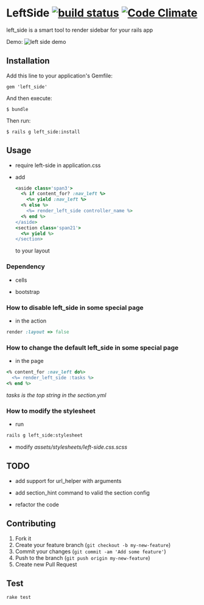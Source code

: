 LeftSide [![build status](https://secure.travis-ci.org/zlx/left_side.png)](https://travis-ci.org/zlx/left_side) [![Code Climate](https://codeclimate.com/badge.png)](https://codeclimate.com/github/zlx/left_side)
========


left_side is a smart tool to render sidebar for your rails app

Demo: ![left side demo](http://blog.zlxstar.me/images/left_side_demo.png)

## Installation

Add this line to your application's Gemfile:

    gem 'left_side'

And then execute:

    $ bundle

Then run:

    $ rails g left_side:install

## Usage

- require left-side in application.css

- add 
   ```ruby
   <aside class='span3'>
     <% if content_for? :nav_left %>
       <%= yield :nav_left %>
     <% else %>
       <%= render_left_side controller_name %>
     <% end %>
   </aside>
   <section class='span21'>
     <%= yield %>
   </section>
   ```
   to your layout

### Dependency

- cells

- bootstrap

### How to disable left_side in some special page

- in the action

```ruby
render :layout => false
```

### How to change the default left_side in some special page

- in the page

```ruby
<% content_for :nav_left do%>
  <%= render_left_side :tasks %>
<% end %>
```

*tasks is the top string in the section.yml*

### How to modify the stylesheet

+ run

```sh
rails g left_side:stylesheet
```

+ modify *assets/stylesheets/left-side.css.scss*

## TODO

- add support for url_helper with arguments

- add section_hint command to valid the section config

- refactor the code

## Contributing

1. Fork it
2. Create your feature branch (`git checkout -b my-new-feature`)
3. Commit your changes (`git commit -am 'Add some feature'`)
4. Push to the branch (`git push origin my-new-feature`)
5. Create new Pull Request

## Test

`rake test`
